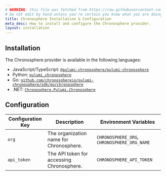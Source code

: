 ```yaml
---
# WARNING: this file was fetched from https://raw.githubusercontent.com/chronosphereio/pulumi-chronosphere/v0.9.9/docs/installation-configuration.md
# Do not edit by hand unless you're certain you know what you are doing!
title: Chronosphere Installation & Configuration
meta_desc: How to install and configure the Chronosphere provider.
layout: installation
---
```


## Installation

The Chronosphere provider is available in the following languages:

* JavaScript/TypeScript: [`@pulumi-chronosphere/pulumi-chronosphere`](https://www.npmjs.com/package/@pulumi-chronosphere/pulumi-chronosphere)
* Python: [`pulumi_chronosphere`](https://pypi.org/project/pulumi-chronosphere/)
* Go: [`github.com/chronosphereio/pulumi-chronosphere/sdk/go/chronosphere`](https://pkg.go.dev/github.com/chronosphereio/pulumi-chronosphere/sdk)
* .NET: [`Chronosphere.Pulumi.Chronosphere`](https://www.nuget.org/packages/Chronosphere.Pulumi.Chronosphere)

## Configuration

| Configuration Key | Description | Environment Variables |
|-------------------|-------------|-----------------------|
| `org`               | The organization name for Chronosphere. | `CHRONOSPHERE_ORG`, `CHRONOSPHERE_ORG_NAME` |
| `api_token`         | The API token for accessing Chronosphere. | `CHRONOSPHERE_API_TOKEN` |

